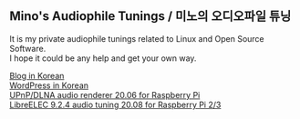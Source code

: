 ## Mino's Audiophile Tunings / 미노의 오디오파일 튜닝

It is my private audiophile tunings related to Linux and Open Source Software.  
I hope it could be any help and get your own way.

[Blog in Korean](http://parkmino45.blog.me/)  
[WordPress in Korean](https://mino170001903.wordpress.com/)  
[UPnP/DLNA audio renderer 20.06 for Raspberry Pi](https://drive.google.com/file/d/1XfZNM2vw8UsSDrX4kKjDcJNi0E8DtUw8)  
[LibreELEC 9.2.4 audio tuning 20.08 for Raspberry Pi 2/3](https://drive.google.com/file/d/1susTbwUWfVzuAL1AoX-YxyzbD6O5vAVe)
